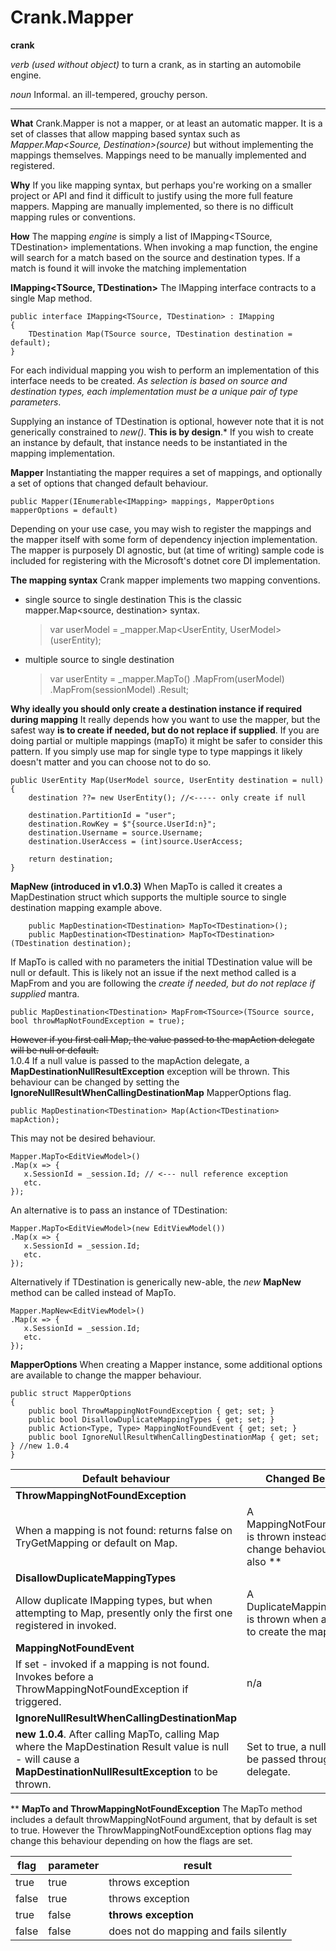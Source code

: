 
# Crank.Mapper

**crank**

*verb (used without object)*
to turn a crank, as in starting an automobile engine.

*noun*
Informal. an ill-tempered, grouchy person.

---
**What**
Crank.Mapper is not a mapper, or at least an automatic mapper. It is a set of classes that allow mapping based syntax such as *Mapper.Map<Source, Destination>(source)* but without implementing the mappings themselves. Mappings need to be manually implemented and registered.

**Why**
If you like mapping syntax, but perhaps you're working on a smaller project or API and find it difficult to justify using the more full feature mappers. Mapping are manually implemented, so there is no difficult mapping rules or conventions. 

**How**
The mapping *engine* is simply a list of IMapping<TSource, TDestination> implementations. When invoking a map function, the engine will search for a match based on the source and destination types. If a match is found it will invoke the matching implementation

**IMapping<TSource, TDestination>**
The IMapping interface contracts to a single Map method. 

    public interface IMapping<TSource, TDestination> : IMapping
    {
    	TDestination Map(TSource source, TDestination destination = default);
    }

For each individual mapping you wish to perform an implementation of this interface needs to be created. *As selection is based on source and destination types, each implementation must be a unique pair of type parameters*.

Supplying an instance of TDestination is optional,  however note that it is not generically constrained to *new()*. **This is by design**.* If you wish to create an instance by default, that instance needs to be instantiated in the mapping implementation.

**Mapper**
Instantiating the mapper requires a set of mappings, and optionally a set of options that changed default behaviour. 

    public Mapper(IEnumerable<IMapping> mappings, MapperOptions mapperOptions = default)

Depending on your use case, you may wish to register the mappings and the mapper itself with some form of dependency injection implementation. The mapper is purposely DI agnostic, but (at time of writing) sample code is included for registering with the Microsoft's dotnet core DI implementation. 

**The mapping syntax**
Crank mapper implements two mapping conventions.
- single source to single destination
This is the classic mapper.Map<source, destination> syntax. 

    > var userModel = _mapper.Map<UserEntity, UserModel>(userEntity);

- multiple source to single destination

    > var userEntity = _mapper.MapTo<UserEntity>()
                    .MapFrom(userModel)
                    .MapFrom(sessionModel)
                    .Result;
                    

**Why ideally you should only create a destination instance if required during mapping**
It really depends how you want to use the mapper, but the safest way **is to create if needed, but do not replace if supplied**. If you are doing partial or multiple mappings (mapTo) it might be safer to consider this pattern. If you simply use map for single type to type mappings it likely doesn't matter and you can choose not to do so. 

    public UserEntity Map(UserModel source, UserEntity destination = null)
    {
        destination ??= new UserEntity(); //<----- only create if null

        destination.PartitionId = "user";
        destination.RowKey = $"{source.UserId:n}";
        destination.Username = source.Username;
        destination.UserAccess = (int)source.UserAccess;

        return destination;
    }

**MapNew (introduced in v1.0.3)**
When MapTo is called it creates a MapDestination<TDestination> struct which supports the multiple source to single destination mapping example above.

        public MapDestination<TDestination> MapTo<TDestination>();
        public MapDestination<TDestination> MapTo<TDestination>(TDestination destination);

If MapTo is called with no parameters the initial TDestination value will be null or default. This is likely not an issue if the next method called is a MapFrom and you are following the *create if needed, but do not replace if supplied* mantra.

    public MapDestination<TDestination> MapFrom<TSource>(TSource source, bool throwMapNotFoundException = true);

~~However if you first call Map, the value passed to the mapAction delegate will be null or default.~~  
1.0.4 If a null value is passed to the mapAction delegate, a **MapDestinationNullResultException** exception will be thrown. This behaviour can be changed by setting the **IgnoreNullResultWhenCallingDestinationMap** MapperOptions flag.

    public MapDestination<TDestination> Map(Action<TDestination> mapAction);

This may not be desired behaviour. 

    Mapper.MapTo<EditViewModel>()
    .Map(x => {
       x.SessionId = _session.Id; // <--- null reference exception
       etc.
    });


    
An alternative is to pass an instance of TDestination:

    Mapper.MapTo<EditViewModel>(new EditViewModel())
    .Map(x => {
       x.SessionId = _session.Id;
       etc.
    });

Alternatively if TDestination is generically new-able, the *new* **MapNew** method can be called instead of MapTo.

    Mapper.MapNew<EditViewModel>()
    .Map(x => {
       x.SessionId = _session.Id;
       etc.
    });

**MapperOptions**
When creating a Mapper instance, some additional options are available to change the mapper behaviour.

    public struct MapperOptions
    {
        public bool ThrowMappingNotFoundException { get; set; }
        public bool DisallowDuplicateMappingTypes { get; set; }
        public Action<Type, Type> MappingNotFoundEvent { get; set; }
        public bool IgnoreNullResultWhenCallingDestinationMap { get; set; } //new 1.0.4
    }

| Default behaviour  | Changed Behaviour |
|--|--|
| **ThrowMappingNotFoundException**  |  |
|When a mapping is not found: returns false on TryGetMapping or default on Map.|A MappingNotFoundException is thrown instead. May change behaviour of MapTo also ** |
|**DisallowDuplicateMappingTypes**|  |
|Allow duplicate IMapping types, but when attempting to Map, presently only the first one registered in invoked.| A DuplicateMappingException is thrown when attempting to create the mapper. |
|**MappingNotFoundEvent**||
|If set - invoked if a mapping is not found. Invokes before a ThrowMappingNotFoundException if triggered.| n/a |
|**IgnoreNullResultWhenCallingDestinationMap**||
|**new 1.0.4**. After calling MapTo, calling Map where the MapDestination Result value is null - will cause a **MapDestinationNullResultException** to be  thrown.|Set to true, a null value will be passed through the Map delegate.|

** **MapTo and ThrowMappingNotFoundException**
The MapTo method includes a default throwMappingNotFound argument, that by default is set to true. However the ThrowMappingNotFoundException options flag may change this behaviour depending on how the flags are set.


|flag|parameter  |result|
|--|--|--|
|true | true | throws exception |
|false| true | throws exception |
|true| false | **throws exception** |
|false| false | does not do mapping and fails silently |



